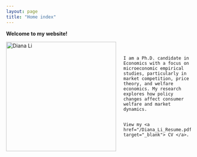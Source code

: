 ```yaml
---
layout: page
title: "Home index"
---
```


**Welcome to my website!**

<div style="display: flex; align-items: center;">
  <img src="/headshot.jpg" alt="Diana Li" style="width: 300px; margin-right: 20px;">
  <p>
    
    I am a Ph.D. candidate in Economics with a focus on microeconomic empirical studies, particularly in market competition, price theory, and welfare economics. My research explores how policy changes affect consumer welfare and market dynamics. 

    
    View my <a href="/Diana_Li_Resume.pdf" target="_blank"> CV </a>.
  </p>
</div>




